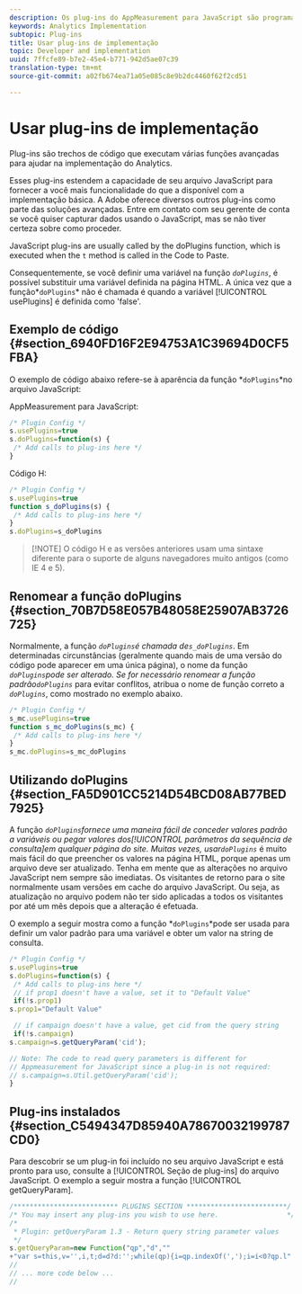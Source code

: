 ```yaml
---
description: Os plug-ins do AppMeasurement para JavaScript são programas ou funções que executam várias funções avançadas.
keywords: Analytics Implementation
subtopic: Plug-ins
title: Usar plug-ins de implementação
topic: Developer and implementation
uuid: 7ffcfe89-b7e2-45e4-b771-942d5ae07c39
translation-type: tm+mt
source-git-commit: a02fb674ea71a05e085c8e9b2dc4460f62f2cd51

---
```



# Usar plug-ins de implementação

Plug-ins são trechos de código que executam várias funções avançadas para ajudar na implementação do Analytics.

Esses plug-ins estendem a capacidade de seu arquivo JavaScript para fornecer a você mais funcionalidade do que a disponível com a implementação básica. A Adobe oferece diversos outros plug-ins como parte das soluções avançadas. Entre em contato com seu gerente de conta se você quiser capturar dados usando o JavaScript, mas se não tiver certeza sobre como proceder.

JavaScript plug-ins are usually called by the doPlugins function, which is executed when the `t` method is called in the Code to Paste.

Consequentemente, se você definir uma variável na função *`doPlugins`*, é possível substituir uma variável definida na página HTML. A única vez que a função*`doPlugins`* não é chamada é quando a variável [!UICONTROL usePlugins] é definida como &#39;false&#39;.

## Exemplo de código {#section_6940FD16F2E94753A1C39694D0CF5FBA}

O exemplo de código abaixo refere-se à aparência da função *`doPlugins`*no arquivo JavaScript:

AppMeasurement para JavaScript:

```js
/* Plugin Config */
s.usePlugins=true
s.doPlugins=function(s) {
 /* Add calls to plug-ins here */
}
```

Código H:

```js
/* Plugin Config */
s.usePlugins=true
function s_doPlugins(s) {
 /* Add calls to plug-ins here */
}
s.doPlugins=s_doPlugins
```

> [!NOTE] O código H e as versões anteriores usam uma sintaxe diferente para o suporte de alguns navegadores muito antigos (como IE 4 e 5).

## Renomear a função doPlugins {#section_70B7D58E057B48058E25907AB3726725}

Normalmente, a função *`doPlugins`*é chamada de*`s_doPlugins`*. Em determinadas circunstâncias (geralmente quando mais de uma versão do código pode aparecer em uma única página), o nome da função *`doPlugins`*pode ser alterado. Se for necessário renomear a função padrão*`doPlugins`* para evitar conflitos, atribua o nome de função correto a *`doPlugins`*, como mostrado no exemplo abaixo.

```js
/* Plugin Config */
s_mc.usePlugins=true
function s_mc_doPlugins(s_mc) {
 /* Add calls to plug-ins here */
}
s_mc.doPlugins=s_mc_doPlugins
```

## Utilizando doPlugins {#section_FA5D901CC5214D54BCD08AB77BED7925}

A função *`doPlugins`*fornece uma maneira fácil de conceder valores padrão a variáveis ou pegar valores dos[!UICONTROL parâmetros da sequência de consulta]em qualquer página do site. Muitas vezes, usar*`doPlugins`* é muito mais fácil do que preencher os valores na página HTML, porque apenas um arquivo deve ser atualizado. Tenha em mente que as alterações no arquivo JavaScript nem sempre são imediatas. Os visitantes de retorno para o site normalmente usam versões em cache do arquivo JavaScript. Ou seja, as atualização no arquivo podem não ter sido aplicadas a todos os visitantes por até um mês depois que a alteração é efetuada.

O exemplo a seguir mostra como a função  *`doPlugins`*pode ser usada para definir um valor padrão para uma variável e obter um valor na string de consulta.

```js
/* Plugin Config */
s.usePlugins=true
s.doPlugins=function(s) {
 /* Add calls to plug-ins here */
 // if prop1 doesn't have a value, set it to "Default Value"
 if(!s.prop1)
s.prop1="Default Value"

 // if campaign doesn't have a value, get cid from the query string
 if(!s.campaign)
s.campaign=s.getQueryParam('cid');

// Note: The code to read query parameters is different for
// Appmeasurement for JavaScript since a plug-in is not required:
// s.campaign=s.Util.getQueryParam('cid');
}
```

## Plug-ins instalados {#section_C5494347D85940A78670032199787CD0}

Para descobrir se um plug-in foi incluído no seu arquivo JavaScript e está pronto para uso, consulte a [!UICONTROL Seção de plug-ins] do arquivo JavaScript. O exemplo a seguir mostra a função [!UICONTROL getQueryParam].

```js
/************************** PLUGINS SECTION *************************/
/* You may insert any plug-ins you wish to use here.                 */
/*
 * Plugin: getQueryParam 1.3 - Return query string parameter values
 */
s.getQueryParam=new Function("qp","d",""
+"var s=this,v='',i,t;d=d?d:'';while(qp){i=qp.indexOf(',');i=i<0?qp.l"
//
// ... more code below ...
//
```

